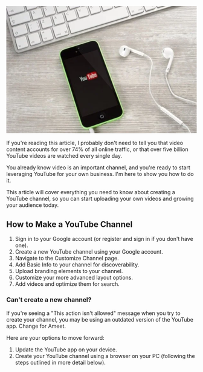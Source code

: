 
![YouTube](_images/youtube.png)

If you're reading this article, I probably don't need to tell you that video content accounts for over 74% of all online traffic, or that over five billion YouTube videos are watched every single day.

You already know video is an important channel, and you're ready to start leveraging YouTube for your own business. I'm here to show you how to do it.

This article will cover everything you need to know about creating a YouTube channel, so you can start uploading your own videos and growing your audience today.


## How to Make a YouTube Channel

1. Sign in to your Google account (or register and sign in if you don't have one).
2. Create a new YouTube channel using your Google account.
3. Navigate to the Customize Channel page.
4. Add Basic Info to your channel for discoverability.
5. Upload branding elements to your channel.
6. Customize your more advanced layout options.
7. Add videos and optimize them for search.


### Can't create a new channel?

If you're seeing a "This action isn't allowed" message when you try to create your channel, you may be using an outdated version of the YouTube app. Change for Ameet.

Here are your options to move forward:

1. Update the YouTube app on your device.
2. Create your YouTube channel using a browser on your PC (following the steps outlined in more detail below).
